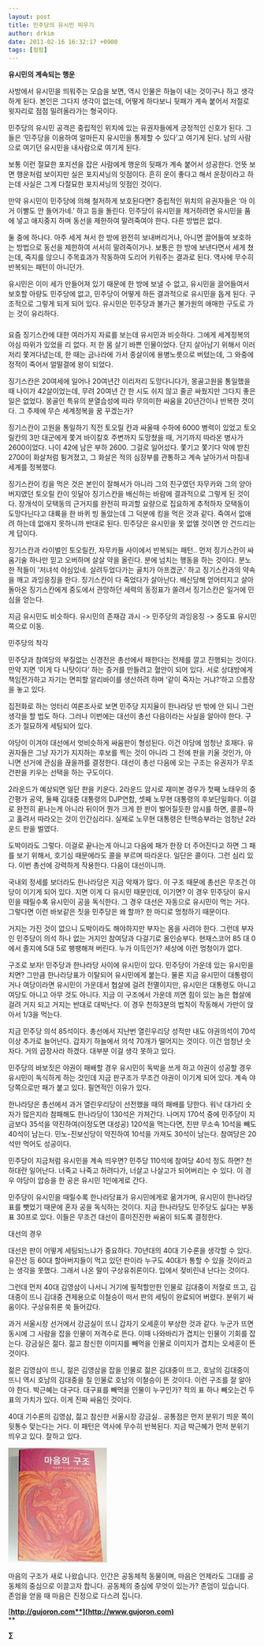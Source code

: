 ```yaml
---
layout: post
title: 민주당의 유시민 띄우기
author: drkim
date: 2011-02-16 16:32:17 +0900
tags: [컬럼]
---
```

**유시민의 계속되는 행운**   

  


사방에서 유시민을 띄워주는 모습을 보면, 역시 인물은 하늘이 내는 것이구나 하고 생각하게 된다. 본인은 그다지 생각이 없는데, 어떻게 하다보니 뒷패가 계속 붙어서 저절로 윗자리로 점점 밀려올라가는 형국이다. 


  


민주당의 유시민 공격은 중립적인 위치에 있는 유권자들에게 긍정적인 신호가 된다. 그들은 ‘민주당을 이용하여 얼마든지 유시민을 통제할 수 있다’고 여기게 된다. 남의 사람으로 여기던 유시민을 내사람으로 여기게 된다. 


  


보통 이런 절묘한 포지션을 잡은 사람에게 행운의 뒷패가 계속 붙어서 성공한다. 언뜻 보면 행운처럼 보이지만 실은 포지셔닝의 잇점이다. 흔히 운이 좋다고 해서 운장이라고 하는데 사실은 그게 다절묘한 포지셔닝의 잇점인 것이다. 


  


만약 유시민이 민주당에 의해 철저하게 보호된다면? 중립적인 위치의 유권자들은 ‘아 이거 이빨도 안 들어가네.’ 하고 등을 돌린다. 민주당이 유시민을 제거하려면 유시민을 품에 넣고 애지중지 하며 동선을 제한하여 말려죽여야 한다. 다른 방법은 없다. 


  


둘 중에 하나다. 아주 세게 쳐서 한 방에 완전히 보내버리거나, 아니면 끌어들여 보호하는 방법으로 동선을 제한하여 서서히 말려죽이거나. 보통은 한 방에 보낸다면서 세게 쳤는데, 죽지를 않으니 주목효과가 작동하여 도리어 키워주는 결과로 된다. 역사에 무수히 반복되는 패턴이 아니던가. 


  


유시민은 이미 세가 만들어져 있기 때문에 한 방에 보낼 수 없고, 유시민을 끌어들여서 보호할 아량도 민주당에 없고, 민주당이 어떻게 하든 결과적으로 유시민을 돕게 된다. 구조적으로 그렇게 되게 되어 있다. 유시민은 민주당과 불가근 불가원의 애매한 구도로 가는 것이 유리하다.


  


###


  


요즘 징기스칸에 대한 여러가지 자료를 보는데 유시민과 비슷하다. 그에게 세계정복의 야심 따위가 있었을 리 없다. 저 한 몸 살기 바쁜 인물이었다. 단지 살아남기 위해서 이러저리 쫓겨다녔는데, 한 때는 금나라에 가서 종살이에 용병노릇으로 버텼는데, 그 와중에 정적이 죽어서 얼떨결에 왕이 되었다. 


  


징기스칸은 20여세에 일어나 20여년간 이리저리 도망다니다가, 몽골고원을 통일했을 때 나이가 42살이었는데, 무려 20여년 간 한 시도 쉬지 않고 줄곧 싸웠지만 그다지 좋은 일은 없었다. 몽골인 특유의 분열습성에 따라 무의미한 싸움을 20년간이나 반복한 것이다. 그 주제에 무슨 세계정복을 꿈 꾸겠는가?


  


징기스칸이 고원을 통일하기 직전 토오릴 칸과 싸울때 수하에 6000 병력이 있었고 토오릴칸의 3만 대군에게 쫓겨 바이칼호 주변까지 도망쳤을 때, 거기까지 따라온 병사가 2600이었다. 나이 42에 남은 부하 2600. 그걸로 일어섰다. 쫓기고 쫓기다 악에 받친 2700이 화살처럼 튕겨졌고, 그 화살은 적의 심장부를 관통하고 계속 날아가서 마침내 세계를 정복했다. 


  


징기스칸이 킹을 먹은 것은 본인이 잘해서가 아니라 그의 친구였던 자무카와 그의 양아버지였던 토오릴 칸이 잇달아 징기스칸을 배신하는 바람에 결과적으로 그렇게 된 것이다. 장개석이 모택동의 근거지를 완전히 파괴할 요량으로 집요하게 추적하자 모택동이 도망다닌다고 대륙을 한 바퀴 빙 돌았는데 그 덕분에 킹을 먹은 것과 같다. 죽여서 없애려 하는데 없애지 못하니까 반대로 된다. 민주당은 유시민을 못 없앨 것이면 안 건드리는게 답이다.


  


징기스칸과 라이벌인 토오릴칸, 자무카들 사이에서 반복되는 패턴.. 먼저 징기스칸이 싸움기술 하나만 믿고 오버하며 살살 약을 올린다. 분에 넘치는 행동을 하는 것이다. 분노한 적들이 '저녀석 야심있네. 살려두었다가는 골치가 아프겠군.' 하고 징기스칸과의 약속을 깨고 과잉응징을 한다. 징기스칸이 다 죽었다가 살아난다. 배신당해 얻어터지고 살아돌아온 징기스칸에게 중도에서 관망하던 세력의 동정표가 쏠려서 징기스칸은 일거에 민심을 얻는다. 



지금 유시민도 비슷하다. 유시민의 존재감 과시 -> 민주당의 과잉응징 -> 중도표 유시민쪽으로 이동.


  


민주당의 착각  


민주당과 참여당의 부질없는 신경전은 총선에서 패한다는 전제를 깔고 진행되는 것이다. 만약 지면 ‘이게 다 니탓이다’ 하는 증거를 만들려고 혈안이 되어 있다. 서로 상대방에게 책임전가하고 자기는 면피할 알리바이를 생산하려 하며 ‘같이 죽자는 거냐?’하고 으름장을 놓고 있다. 


  


집전화로 하는 엉터리 여론조사로 보면 민주당 지지율이 한나라당 반 밖에 안 되니 그런 생각을 할 법도 하다. 그러나 이번에는 대선이 총선 다음이라는 사실을 알아야 한다. 구조가 절묘하게 세팅되어 있다. 


  


야당이 이겨야 대선에서 엇비슷하게 싸움판이 형성된다. 이건 야당에 엄청난 호재다. 유권자들은 그냥 자기가 지지하는 후보를 찍는 것이 아니라 그 전에 판을 키울 것인가, 아니면 선거에 관심을 끊을까를 결정한다. 대선이 총선 다음에 오는 구조는 유권자가 무조건판을 키우는 선택을 하는 구도이다. 


  


2라운드가 예상되면 일단 판을 키운다. 2라운드 암시로 재미본 경우가 첫째 노태우의 중간평가 공약, 둘째 김대중 대통령의 DJP연합, 셋째 노무현 대통령의 후보단일화다. 이걸로 완전히 끝나는게 아니라 뒤이어 뭔가 크게 한 판이 벌어질듯한 암시를 하면, 콜콜~하고 홀려서 따라오는 것이 인간심리다. 실제로 노무현 대통령은 탄핵승부라는 엄청난 2라운드 판을 벌였다. 


  


도박이라도 그렇다. 이걸로 끝나는게 아니고 다음에 패가 한장 더 주어진다고 하면 그 패를 보기 위해서, 호기심 때문에라도 콜을 부르며 따라온다. 일단은 콜이다. 그런 심리 있다. 이번 총선에 강력하게 작용한다. 다음이 대선이니까.


  


국내외 정세를 보더라도 한나라당은 지금 악재가 많다. 이 구조 때문에 총선은 무조건 야당이 이기게 되어 있다. 지면 이게 다 유시민 때문인데, 이기면? 이 경우 민주당이 유시민을 때릴수록 유시민이 공을 독식한다. 그 경우 대선은 자동으로 유시민이 먹는 거다. 그렇다면 이런 바보같은 짓을 민주당은 왜 할까? 한 마디로 멍청하기 때문이다. 


  


거지는 가진 것이 없으니 도박이라도 해야하지만 부자는 몸을 사려야 한다. 그런데 부자인 민주당이 의석 하나 없는 거지인 참여당과 다걸기로 올인승부다. 현재스코어 85 대 0에서 졸지에 5대 5로 팽팽해져 버린다. 누가 이득인가? 세상에 이런 멍청이가 없다. 


  


구조로 보자! 민주당과 한나라당 사이에 유시민이 있다. 민주당이 가운데 있는 유시민을 치면? 그만큼 한나라당표가 이탈되어 유시민에게 붙는다. 물론 지금 유시민이 대통령이거나 여당이라면 유시민이 가운데서 협살에 걸려 전멸이지만, 유시민은 대통령도 아니고 여당도 아니고 아무 것도 아니다. 지금 이 구조에서 가운데 끼면 힘이 있는 놈은 협살에 걸려 거지 되고 거지는 반대로 대박난다. 이 경우 천하3분의 법칙이 작동해서 가만이 앉아서 1/3을 먹는다.


  


지금 민주당 의석 85석이다. 총선에서 지난번 열린우리당 성적만 내도 야권의석이 70석 이상 추가로 늘어난다. 갑자기 하늘에서 의석 70개가 떨어지는 것이다. 이건 엄청난 숫자다. 거의 곱장사라 하겠다. 대부분 이걸 생각 못하고 있다. 


  


민주당의 바보짓은 야권이 패배할 경우 유시민이 독박을 쓰게 하고 야권이 성공할 경우 유시민이 독식하게 하는 것인데 지금 판구조가 무조건 야권이 이기게 되어 있다. 계속 야당쪽으로만 패가 붙고 있다. 필연적인 이유가 있다. 


  


한나라당은 총선에서 과거 열린우리당이 선전했을 때의 패배를 당한다. 워낙 대가리 숫자가 많은지라 참패해도 한나라당이 130석은 가져간다. 나머지 170석 중에 민주당이 지금보다 35석을 약진하여(이정도면 대성공) 120석을 먹는다면, 친딴 무소속 10석을 빼도 40석이 남는다. 민노-진보신당이 약진하여 10석을 가져도 30석이 남는다. 참여당은 20석만 먹어도 성공이다. 


  


민주당이 지금처럼 유시민을 계속 띄우면? 민주당 110석에 참여당 40석 정도 하면? 천하대란 일어난다. 너죽고 나죽고 하려다가, 너살고 나살고가 되어버리는 수 있다. 이 경우 야당이 압승을 한 공은 유시민 1인에게로 간다. 


  


민주당이 유시민을 때릴수록 한나라당표가 유시민에게로 옮겨가며, 유시민이 한나라당표를 뺏었기 때문에 혼자 공을 독식하는 것이다. 지금 한나라당도 민주당도 싫다는 부동표 30프로 있다. 이들은 무조건 대선이 흥미진진한 싸움이 되도록 결정한다. 


  


대선의 경우



대선은 판이 어떻게 세팅되느냐가 중요하다. 70년대의 40대 기수론을 생각할 수 있다. 유진산 등 60대 할아버지들이 먹고 있던 판이라 누구도 40대가 통할 수 있을 것이라고는 생각을 못했다. 그래서 나온 말이 구상유취론이다. 입에서 젖비린내 난다는 것이다. 


  


그런데 먼저 40대 김영삼이 나서니 거기에 필적할만한 인물로 김대중이 저절로 뜨고, 김대중이 뜨니 김대중 견제용으로 이철승이 떠서 판의 세팅이 완료되어 버렸다. 분위기 싸움이다. 구상유취론 쑥 들어갔다. 


  


과거 서울시장 선거에서 강금실이 뜨니 갑자기 오세훈이 부상한 것과 같다. 누군가 뜨면 동시에 그 사람을 잡을 인물이 저격수로 뜬다. 이때 나와바리가 겹치는 인물이 기회를 잡는다. 강금실은 젊다. 젊고 참신한 이미지를 빼먹을 인물로 이미지가 겹치는 오세훈이 뜬 것이다. 


  


젊은 김영삼이 뜨니, 젊은 김영삼을 잡을 인물로 젊은 김대중이 뜨고, 호남의 김대중이 뜨니 역시 호남의 김대중을 칠 인물로 호남의 이철승이 뜬 것이다. 이런 구조를 잘 알아야 한다. 박근혜는 대구다. 대구표를 빼먹을 인물이 누구인가? 적의 표 하나 빼오는건 두 표의 가치가 있다. 이게 진짜 싸움인 것이다. 


  


40대 기수론의 김영삼, 젊고 참신한 서울시장 강금실.. 공통점은 먼저 분위기 띄운 쪽이 뒷통수 맞는다는 거다. 이 패턴은 역사에 무수히 반복된다. 지금 박근혜가 먼저 분위기 띄우고 있다. 잘하고 있다.


  





  





  


 ![](/files/attach/images/199/999/148/2221.JPG)


  


마음의 구조가 새로 나왔습니다. 인간은 공동체적 동물이며, 마음은 언제라도 그대를 공동체의 중심으로 이끌고자 합니다. 공동체의 중심에 무엇이 있는가? 존엄이 있습니다. 존엄을 얻을 때 마음은 진정으로 다스려 집니다. 


  




[**http://gujoron.com**](http://www.gujoron.com)**  
** 

**∑**
